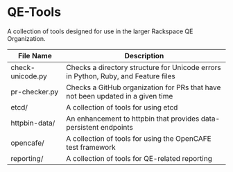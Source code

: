 # QE-Tools
A collection of tools designed for use in the larger Rackspace QE Organization.

| File Name        | Description                                                                        |
|------------------|------------------------------------------------------------------------------------|
| check-unicode.py | Checks a directory structure for Unicode errors in Python, Ruby, and Feature files |
| pr-checker.py    | Checks a GitHub organization for PRs that have not been updated in a given time    |
| etcd/            | A collection of tools for using etcd                                               |
| httpbin-data/    | An enhancement to httpbin that provides data-persistent endpoints                  |
| opencafe/        | A collection of tools for using the OpenCAFE test framework                        |
| reporting/       | A collection of tools for QE-related reporting                                     |
